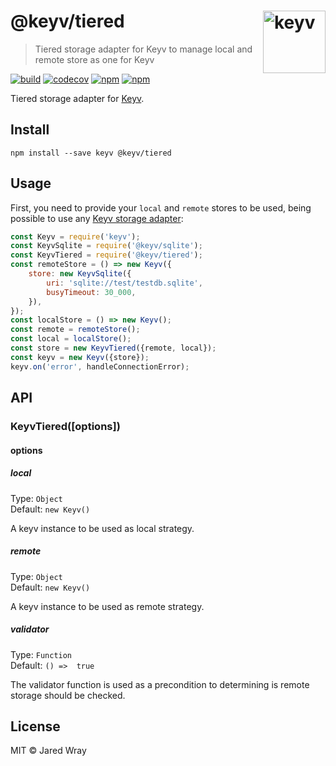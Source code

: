 # @keyv/tiered [<img width="100" align="right" src="https://rawgit.com/lukechilds/keyv/master/media/logo.svg" alt="keyv">](https://github.com/lukechilds/keyv)

> Tiered storage adapter for Keyv to manage local and remote store as one for Keyv

[![build](https://github.com/jaredwray/keyv/actions/workflows/tests.yaml/badge.svg)](https://github.com/jaredwray/keyv/actions/workflows/tests.yaml)
[![codecov](https://codecov.io/gh/jaredwray/keyv/branch/main/graph/badge.svg?token=bRzR3RyOXZ)](https://codecov.io/gh/jaredwray/keyv)
[![npm](https://img.shields.io/npm/v/@keyv/tiered.svg)](https://www.npmjs.com/package/@keyv/tiered)
[![npm](https://img.shields.io/npm/dm/@keyv/tiered)](https://npmjs.com/package/@keyv/tiered)

Tiered storage adapter for [Keyv](https://github.com/lukechilds/keyv).

## Install

```shell
npm install --save keyv @keyv/tiered
```

## Usage

First, you need to provide your `local` and `remote` stores to be used, being possible to use any [Keyv storage adapter](https://keyv.js.org/#/?id=storage-adapters-1#/?id=storage-adapters-1#/?id=storage-adapters-1):

```js
const Keyv = require('keyv');
const KeyvSqlite = require('@keyv/sqlite');
const KeyvTiered = require('@keyv/tiered');
const remoteStore = () => new Keyv({
	store: new KeyvSqlite({
		uri: 'sqlite://test/testdb.sqlite',
		busyTimeout: 30_000,
	}),
});
const localStore = () => new Keyv();
const remote = remoteStore();
const local = localStore();
const store = new KeyvTiered({remote, local});
const keyv = new Keyv({store});
keyv.on('error', handleConnectionError);
```

## API

### KeyvTiered(\[options])

#### options

##### local

Type: `Object`<br/>
Default: `new Keyv()`

A keyv instance to be used as local strategy.

##### remote

Type: `Object`<br/>
Default: `new Keyv()`

A keyv instance to be used as remote strategy.

##### validator

Type: `Function`<br/>
Default: `() =>  true`

The validator function is used as a precondition to determining is remote storage should be checked.

## License

MIT © Jared Wray
